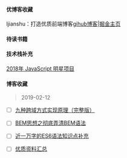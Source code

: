 #### 优博客收藏

ljianshu：打造优质前端博客[gihub博客](https://github.com/ljianshu/Blog)|[掘金主页](https://juejin.im/user/56dea4aa7664bf00559f002d)


#### 待读书籍

#### 技术栈补充
[2018年 JavaScript 明星项目](https://risingstars.js.org/2018/zh/)

#### 博客收藏
> 2019-02-12

-[ ] [九种跨域方式实现原理（完整版）](https://juejin.im/post/5c23993de51d457b8c1f4ee1)

-[ ] [BEM思想之彻底弄清BEM语法](https://www.w3cplus.com/css/mindbemding-getting-your-head-round-bem-syntax.html)

-[ ] [近一万字的ES6语法知识点补充](https://juejin.im/post/5c6234f16fb9a049a81fcca5)

-[ ] [优质资料汇总](https://github.com/yygmind/blog/blob/master/datum/summary.md)
